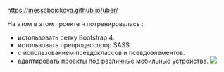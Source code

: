 https://inessaboickova.github.io/uber/

На этом в этом проекте я потренировалась  :
   - истользовать cетку Bootstrap 4.
   - истользовать препроцессорор SASS.
   - с использованием псевдоклассов и псевдоэлементов.
   - адаптировать проекты под различные мобильные устройства.
![](https://i.imgur.com/2Oi5NG6.jpg)
